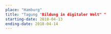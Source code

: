 ```yaml
---
place: "Hamburg"
title: "Tagung "Bildung in digitaler Welt" "
starting-date: 2018-04-13
ending-date: 2018-04-14
---
```

